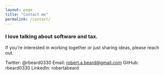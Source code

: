 ```yaml
---
layout: page
title: "Contact me"
permalink: /contact/
---
```


### I love talking about software and tax.

If you're interested in working together or just sharing ideas, please reach out.

Twitter: @rbeard0330
Email: <robert.a.beard@gmail.com>
GitHub: rbeard0330
LinkedIn: robertabeard